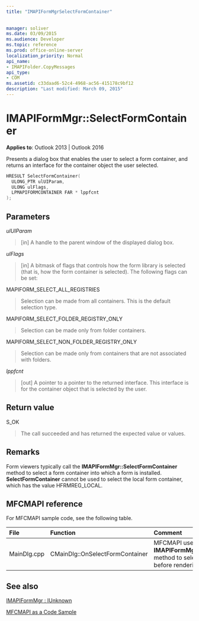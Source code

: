 ```yaml
---
title: "IMAPIFormMgrSelectFormContainer"
 
 
manager: soliver
ms.date: 03/09/2015
ms.audience: Developer
ms.topic: reference
ms.prod: office-online-server
localization_priority: Normal
api_name:
- IMAPIFolder.CopyMessages
api_type:
- COM
ms.assetid: c33daad6-52c4-4968-ac56-415178c9bf12
description: "Last modified: March 09, 2015"
---
```


# IMAPIFormMgr::SelectFormContainer

  
  
**Applies to**: Outlook 2013 | Outlook 2016 
  
Presents a dialog box that enables the user to select a form container, and returns an interface for the container object the user selected.
  
```cpp
HRESULT SelectFormContainer(
  ULONG_PTR ulUIParam,
  ULONG ulFlags,
  LPMAPIFORMCONTAINER FAR * lppfcnt
);
```

## Parameters

 _ulUIParam_
  
> [in] A handle to the parent window of the displayed dialog box. 
    
 _ulFlags_
  
> [in] A bitmask of flags that controls how the form library is selected (that is, how the form container is selected). The following flags can be set:
    
MAPIFORM_SELECT_ALL_REGISTRIES 
  
> Selection can be made from all containers. This is the default selection type. 
    
MAPIFORM_SELECT_FOLDER_REGISTRY_ONLY 
  
> Selection can be made only from folder containers.
    
MAPIFORM_SELECT_NON_FOLDER_REGISTRY_ONLY 
  
> Selection can be made only from containers that are not associated with folders.
    
 _lppfcnt_
  
> [out] A pointer to a pointer to the returned interface. This interface is for the container object that is selected by the user.
    
## Return value

S_OK 
  
> The call succeeded and has returned the expected value or values.
    
## Remarks

Form viewers typically call the **IMAPIFormMgr::SelectFormContainer** method to select a form container into which a form is installed. **SelectFormContainer** cannot be used to select the local form container, which has the value HFRMREG_LOCAL. 
  
## MFCMAPI reference

For MFCMAPI sample code, see the following table.
  
|**File**|**Function**|**Comment**|
|:-----|:-----|:-----|
|MainDlg.cpp  <br/> |CMainDlg::OnSelectFormContainer  <br/> |MFCMAPI uses the **IMAPIFormMgr::SelectFormContainer** method to select a form container before rendering its contents.  <br/> |
   
## See also



[IMAPIFormMgr : IUnknown](imapiformmgriunknown.md)


[MFCMAPI as a Code Sample](mfcmapi-as-a-code-sample.md)

